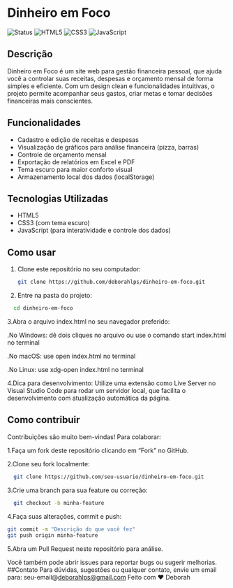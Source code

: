 # Dinheiro em Foco

![Status](https://img.shields.io/badge/status-em%20desenvolvimento-yellow)
![HTML5](https://img.shields.io/badge/HTML5-E34F26?logo=html5&logoColor=white)
![CSS3](https://img.shields.io/badge/CSS3-1572B6?logo=css3&logoColor=white)
![JavaScript](https://img.shields.io/badge/JavaScript-F7DF1E?logo=javascript&logoColor=black)

## Descrição

Dinheiro em Foco é um site web para gestão financeira pessoal, que ajuda você a controlar suas receitas, despesas e orçamento mensal de forma simples e eficiente. Com um design clean e funcionalidades intuitivas, o projeto permite acompanhar seus gastos, criar metas e tomar decisões financeiras mais conscientes.

## Funcionalidades

- Cadastro e edição de receitas e despesas  
- Visualização de gráficos para análise financeira (pizza, barras)  
- Controle de orçamento mensal  
- Exportação de relatórios em Excel e PDF  
- Tema escuro para maior conforto visual  
- Armazenamento local dos dados (localStorage)  

## Tecnologias Utilizadas

- HTML5  
- CSS3 (com tema escuro)  
- JavaScript (para interatividade e controle dos dados)  

## Como usar

1. Clone este repositório no seu computador:
   ```bash
   git clone https://github.com/deborahlps/dinheiro-em-foco.git

2. Entre na pasta do projeto:
 ```bash
   cd dinheiro-em-foco
````
3.Abra o arquivo index.html no seu navegador preferido:

 .No Windows: dê dois cliques no arquivo ou use o comando start index.html no terminal

 .No macOS: use open index.html no terminal

 .No Linux: use xdg-open index.html no terminal

4.Dica para desenvolvimento:
Utilize uma extensão como Live Server no Visual Studio Code para rodar um servidor local, que facilita o desenvolvimento com atualização automática da página.

## Como contribuir
Contribuições são muito bem-vindas! Para colaborar:

1.Faça um fork deste repositório clicando em “Fork” no GitHub.

2.Clone seu fork localmente:
 ```bash
   git clone https://github.com/seu-usuario/dinheiro-em-foco.git
````
3.Crie uma branch para sua feature ou correção:
 ```bash
   git checkout -b minha-feature
````
4.Faça suas alterações, commit e push:
 ```bash
git commit -m "Descrição do que você fez"
git push origin minha-feature
````
5.Abra um Pull Request neste repositório para análise.

Você também pode abrir issues para reportar bugs ou sugerir melhorias.
##Contato
Para dúvidas, sugestões ou qualquer contato, envie um email para:
seu-email@deborahlps@gmail.com
Feito com ❤️ Deborah

